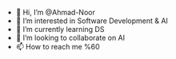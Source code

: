 - 👋 Hi, I’m @Ahmad-Noor
- 👀 I’m interested in Software Development & AI
- 🌱 I’m currently learning DS
- 💞️ I’m looking to collaborate on AI
- 📫 How to reach me %60

<!---
Ahmad-Noor/Ahmad-Noor is a ✨ special ✨ repository because its `README.md` (this file) appears on your GitHub profile.
You can click the Preview link to take a look at your changes.
--->
